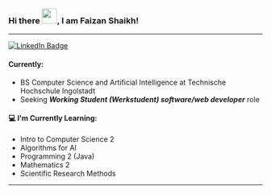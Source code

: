 ### Hi there <img src="https://raw.githubusercontent.com/MartinHeinz/MartinHeinz/master/wave.gif" width=30px >, I am Faizan Shaikh!

---

[<picture><img src="https://img.shields.io/badge/LinkedIn-blue?style=for-the-badge&logo=linkedin&logoColor=white" alt="LinkedIn Badge"/></picture>](https://www.linkedin.com/in/faizan-ns/)

#### Currently:
- BS Computer Science and Artificial Intelligence at Technische Hochschule Ingolstadt
- Seeking ***Working Student (Werkstudent) software/web developer*** role

#### :computer: I'm Currently Learning:
- Intro to Computer Science 2
- Algorithms for AI
- Programming 2 (Java)
- Mathematics 2
- Scientific Research Methods
---


<!--
**faizanns/faizanns** is a ✨ _special_ ✨ repository because its `README.md` (this file) appears on your GitHub profile.

Here are some ideas to get you started:

- 🔭 I’m currently working on ...
- 🌱 I’m currently learning ...
- 👯 I’m looking to collaborate on ...
- 🤔 I’m looking for help with ...
- 💬 Ask me about ...
- 📫 How to reach me: ...
- 😄 Pronouns: ...
- ⚡ Fun fact: ...
-->
